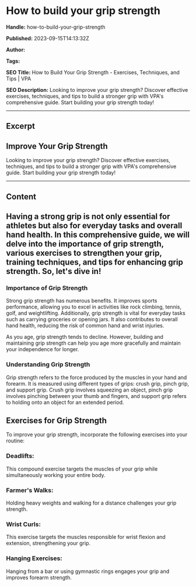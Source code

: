 # How to build your grip strength

**Handle:** how-to-build-your-grip-strength

**Published:** 2023-09-15T14:13:32Z

**Author:**  

**Tags:** 

**SEO Title:** How to Build Your Grip Strength - Exercises, Techniques, and Tips | VPA

**SEO Description:** Looking to improve your grip strength? Discover effective exercises, techniques, and tips to build a stronger grip with VPA's comprehensive guide. Start building your grip strength today!

---

## Excerpt

## Improve Your Grip Strength

Looking to improve your grip strength? Discover effective exercises, techniques, and tips to build a stronger grip with VPA's comprehensive guide. Start building your grip strength today!

---

## Content

## Having a strong grip is not only essential for athletes but also for everyday tasks and overall hand health. In this comprehensive guide, we will delve into the importance of grip strength, various exercises to strengthen your grip, training techniques, and tips for enhancing grip strength. So, let's dive in!

### Importance of Grip Strength

Strong grip strength has numerous benefits. It improves sports performance, allowing you to excel in activities like rock climbing, tennis, golf, and weightlifting. Additionally, grip strength is vital for everyday tasks such as carrying groceries or opening jars. It also contributes to overall hand health, reducing the risk of common hand and wrist injuries.

As you age, grip strength tends to decline. However, building and maintaining grip strength can help you age more gracefully and maintain your independence for longer.

### Understanding Grip Strength

Grip strength refers to the force produced by the muscles in your hand and forearm. It is measured using different types of grips: crush grip, pinch grip, and support grip. Crush grip involves squeezing an object, pinch grip involves pinching between your thumb and fingers, and support grip refers to holding onto an object for an extended period.

## Exercises for Grip Strength

To improve your grip strength, incorporate the following exercises into your routine:

### Deadlifts:

This compound exercise targets the muscles of your grip while simultaneously working your entire body.

### Farmer's Walks:

Holding heavy weights and walking for a distance challenges your grip strength.

### Wrist Curls:

This exercise targets the muscles responsible for wrist flexion and extension, strengthening your grip.

### Hanging Exercises:

Hanging from a bar or using gymnastic rings engages your grip and improves forearm strength.

